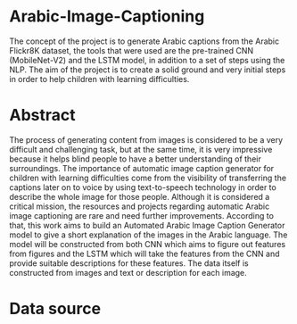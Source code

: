 # Arabic-Image-Captioning
The concept of the project is to generate Arabic captions from the Arabic Flickr8K dataset, the tools that were used are the pre-trained CNN (MobileNet-V2) and the LSTM model, in addition to a set of steps using the NLP. The aim of the project is to create a solid ground and very initial steps in order to help children with learning difficulties. 
# Abstract
The process of generating content from images is considered to be a very difficult and challenging task, but at the same time, it is very impressive because it helps blind people to have a better understanding of their surroundings. The importance of automatic image caption generator for children with learning difficulties come from the visibility of transferring the captions later on to voice by using text-to-speech technology in order to describe the whole image for those people. Although it is considered a critical mission, the resources and projects regarding automatic Arabic image captioning are rare and need further improvements. According to that, this work aims to build an Automated Arabic Image Caption Generator model to give a short explanation of the images in the Arabic language. The model will be constructed from both CNN which aims to figure out features from figures and the LSTM which will take the features from the CNN and provide suitable descriptions for these features.  The data itself is constructed from images and text or description for each image.
# Data source
